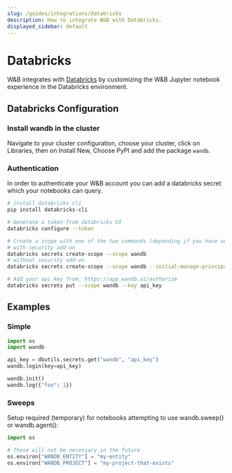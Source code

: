 ```yaml
---
slug: /guides/integrations/databricks
description: How to integrate W&B with Databricks.
displayed_sidebar: default
---
```


# Databricks

W&B integrates with [Databricks](https://www.databricks.com/) by customizing the W&B Jupyter notebook experience in the Databricks environment.

## Databricks Configuration

### Install wandb in the cluster

Navigate to your cluster configuration, choose your cluster, click on Libraries, then on Install New, Choose PyPI and add the package `wandb`.

### Authentication

In order to authenticate your W&B account you can add a databricks secret which your notebooks can query.

```bash
# install databricks cli
pip install databricks-cli

# Generate a token from databricks UI
databricks configure --token

# Create a scope with one of the two commands (depending if you have security features enabled on databricks):
# with security add-on
databricks secrets create-scope --scope wandb
# without security add-on
databricks secrets create-scope --scope wandb --initial-manage-principal users

# Add your api_key from: https://app.wandb.ai/authorize
databricks secrets put --scope wandb --key api_key
```

## Examples

### Simple

```python
import os
import wandb

api_key = dbutils.secrets.get("wandb", "api_key")
wandb.login(key=api_key)

wandb.init()
wandb.log({"foo": 1})
```

### Sweeps

Setup required (temporary) for notebooks attempting to use wandb.sweep() or wandb.agent():

```python
import os

# These will not be necessary in the future
os.environ["WANDB_ENTITY"] = "my-entity"
os.environ["WANDB_PROJECT"] = "my-project-that-exists"
```
